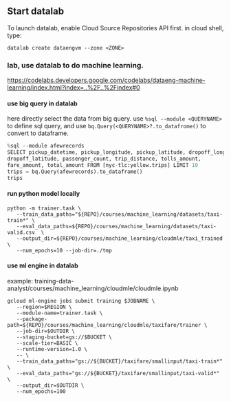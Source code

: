 ## Start datalab
To launch datalab, enable Cloud Source Repositories API first. in cloud shell, type:
```command
datalab create dataengvm --zone <ZONE>
```
### lab, use datalab to do machine learning.
https://codelabs.developers.google.com/codelabs/dataeng-machine-learning/index.html?index=..%2F..%2Findex#0
#### use big query in datalab
here directly select the data from big query. use `%sql --module <QUERYNAME>` to define sql query, and use `bq.Query(<QUERYNAME>?.to_datafrome()` to convert to dataframe.
```python
%sql --module afewrecords
SELECT pickup_datetime, pickup_longitude, pickup_latitude, dropoff_longitude,
dropoff_latitude, passenger_count, trip_distance, tolls_amount, 
fare_amount, total_amount FROM [nyc-tlc:yellow.trips] LIMIT 10
trips = bq.Query(afewrecords).to_dataframe()
trips
```
#### run python model locally 
```command
python -m trainer.task \
   --train_data_paths="${REPO}/courses/machine_learning/datasets/taxi-train*" \
   --eval_data_paths=${REPO}/courses/machine_learning/datasets/taxi-valid.csv  \
   --output_dir=${REPO}/courses/machine_learning/cloudmle/taxi_trained \
   --num_epochs=10 --job-dir=./tmp
```

#### use ml engine in datalab
example: training-data-analyst/courses/machine_learning/cloudmle/cloudmle.ipynb

```command
gcloud ml-engine jobs submit training $JOBNAME \
   --region=$REGION \
   --module-name=trainer.task \
   --package-path=${REPO}/courses/machine_learning/cloudmle/taxifare/trainer \
   --job-dir=$OUTDIR \
   --staging-bucket=gs://$BUCKET \
   --scale-tier=BASIC \
   --runtime-version=1.0 \
   -- \
   --train_data_paths="gs://${BUCKET}/taxifare/smallinput/taxi-train*" \
   --eval_data_paths="gs://${BUCKET}/taxifare/smallinput/taxi-valid*"  \
   --output_dir=$OUTDIR \
   --num_epochs=100
```
